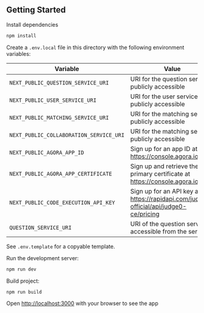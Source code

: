 ## Getting Started

Install dependencies

```bash
npm install
```

Create a `.env.local` file in this directory with the following environment variables:

| Variable                                | Value                                                                                      |
| --------------------------------------- | ------------------------------------------------------------------------------------------ |
| `NEXT_PUBLIC_QUESTION_SERVICE_URI`      | URI for the question service, publicly accessible                                          |
| `NEXT_PUBLIC_USER_SERVICE_URI`          | URI for the user service, publicly accessible                                              |
| `NEXT_PUBLIC_MATCHING_SERVICE_URI`      | URI for the matching service, publicly accessible                                          |
| `NEXT_PUBLIC_COLLABORATION_SERVICE_URI` | URI for the matching service, publicly accessible                                          |
| `NEXT_PUBLIC_AGORA_APP_ID`              | Sign up for an app ID at <br/> https://console.agora.io/                                   |
| `NEXT_PUBLIC_AGORA_APP_CERTIFICATE`     | Sign up and retrieve the primary certificate at <br/> https://console.agora.io/            |
| `NEXT_PUBLIC_CODE_EXECUTION_API_KEY`    | Sign up for an API key at <br/> https://rapidapi.com/judge0-official/api/judge0-ce/pricing |
| `QUESTION_SERVICE_URI`                  | URI of the question service, accessible from the server                                    |

See `.env.template` for a copyable template.

Run the development server:

```bash
npm run dev
```

Build project:

```bash
npm run build
```

Open [http://localhost:3000](http://localhost:3000) with your browser to see the app
